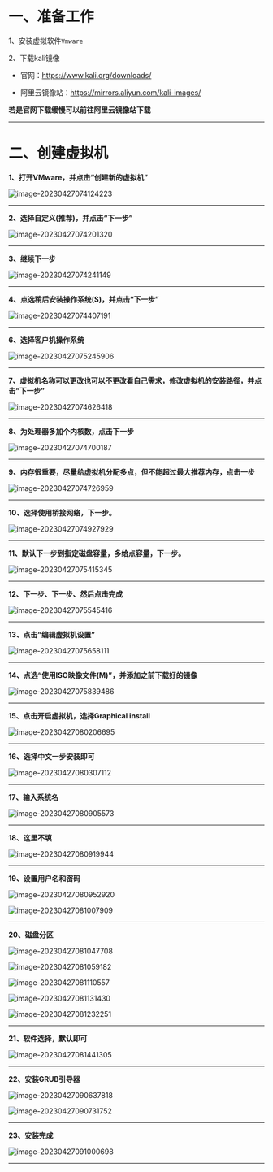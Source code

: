 # 一、准备工作

1、安装虚拟软件`Vmware`

2、下载kali镜像

- 官网：https://www.kali.org/downloads/

- 阿里云镜像站：https://mirrors.aliyun.com/kali-images/

**若是官网下载缓慢可以前往阿里云镜像站下载**

------



# 二、创建虚拟机

**1、打开VMware，并点击“创建新的虚拟机”**

![image-20230427074124223](https://cdn.jsdelivr.net/gh/xmtxsec/picture/img/image-20230427074124223.png)

------

**2、选择自定义(推荐)，并点击“下一步”**

![image-20230427074201320](https://cdn.jsdelivr.net/gh/xmtxsec/picture/img/image-20230427074201320.png)

------

**3、继续下一步**

![image-20230427074241149](https://cdn.jsdelivr.net/gh/xmtxsec/picture/img/image-20230427074241149.png)

------

**4、点选稍后安装操作系统(S)，并点击“下一步”**

![image-20230427074407191](https://cdn.jsdelivr.net/gh/xmtxsec/picture/img/image-20230427074407191.png)

------

**6、选择客户机操作系统**

![image-20230427075245906](https://cdn.jsdelivr.net/gh/xmtxsec/picture/img/image-20230427075245906.png)

------

**7、虚拟机名称可以更改也可以不更改看自己需求，修改虚拟机的安装路径，并点击“下一步”**

![image-20230427074626418](https://cdn.jsdelivr.net/gh/xmtxsec/picture/img/image-20230427074626418.png)

------

**8、为处理器多加个内核数，点击下一步**

![image-20230427074700187](https://cdn.jsdelivr.net/gh/xmtxsec/picture/img/image-20230427074700187.png)

------

**9、内存很重要，尽量给虚拟机分配多点，但不能超过最大推荐内存，点击一步**

![image-20230427074726959](https://cdn.jsdelivr.net/gh/xmtxsec/picture/img/image-20230427074726959.png)

------

**10、选择使用桥接网络，下一步。**

![image-20230427074927929](https://cdn.jsdelivr.net/gh/xmtxsec/picture/img/image-20230427074927929.png)

------

**11、默认下一步到指定磁盘容量，多给点容量，下一步。**

![image-20230427075415345](https://cdn.jsdelivr.net/gh/xmtxsec/picture/img/image-20230427075415345.png)

------

**12、下一步、下一步、然后点击完成**

![image-20230427075545416](https://cdn.jsdelivr.net/gh/xmtxsec/picture/img/image-20230427075545416.png)

------

**13、点击“编辑虚拟机设置”**

![image-20230427075658111](https://cdn.jsdelivr.net/gh/xmtxsec/picture/img/image-20230427075658111.png)

------

**14、点选“使用ISO映像文件(M)”，并添加之前下载好的镜像**

![image-20230427075839486](https://cdn.jsdelivr.net/gh/xmtxsec/picture/img/image-20230427075839486.png)

------

**15、点击开启虚拟机，选择Graphical install**

![image-20230427080206695](https://cdn.jsdelivr.net/gh/xmtxsec/picture/img/image-20230427080206695.png)

------

**16、选择中文一步安装即可**

![image-20230427080307112](https://cdn.jsdelivr.net/gh/xmtxsec/picture/img/image-20230427080307112.png)

------

**17、输入系统名**

![image-20230427080905573](https://cdn.jsdelivr.net/gh/xmtxsec/picture/img/image-20230427080905573.png)

------

**18、这里不填**

![image-20230427080919944](https://cdn.jsdelivr.net/gh/xmtxsec/picture/img/image-20230427080919944.png)

------

**19、设置用户名和密码**

![image-20230427080952920](https://cdn.jsdelivr.net/gh/xmtxsec/picture/img/image-20230427080952920.png)

![image-20230427081007909](https://cdn.jsdelivr.net/gh/xmtxsec/picture/img/image-20230427081007909.png)

------

**20、磁盘分区**

![image-20230427081047708](https://cdn.jsdelivr.net/gh/xmtxsec/picture/img/image-20230427081047708.png)

![image-20230427081059182](https://cdn.jsdelivr.net/gh/xmtxsec/picture/img/image-20230427081059182.png)

![image-20230427081110557](https://cdn.jsdelivr.net/gh/xmtxsec/picture/img/image-20230427081110557.png)

![image-20230427081131430](https://cdn.jsdelivr.net/gh/xmtxsec/picture/img/image-20230427081131430.png)

![image-20230427081232251](https://cdn.jsdelivr.net/gh/xmtxsec/picture/img/image-20230427081232251.png)

------

**21、软件选择，默认即可**

![image-20230427081441305](https://cdn.jsdelivr.net/gh/xmtxsec/picture/img/image-20230427081441305.png)

------

**22、安装GRUB引导器**

![image-20230427090637818](https://cdn.jsdelivr.net/gh/xmtxsec/picture/img/image-20230427090637818.png)

![image-20230427090731752](https://cdn.jsdelivr.net/gh/xmtxsec/picture/img/image-20230427090731752.png)

------

**23、安装完成**

![image-20230427091000698](https://cdn.jsdelivr.net/gh/xmtxsec/picture/img/image-20230427091000698.png)

------

















































